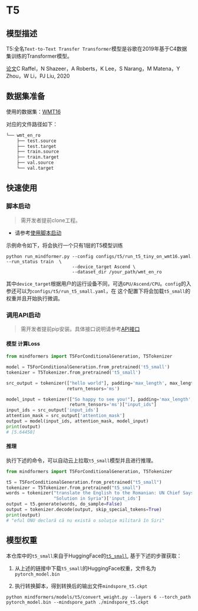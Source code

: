 # T5

## 模型描述

T5:全名`Text-to-Text Transfer Transformer`模型是谷歌在2019年基于C4数据集训练的Transformer模型。

[论文](https://arxiv.org/abs/1910.10683)C Raffel，N Shazeer，A Roberts，K Lee，S Narang，M Matena，Y Zhou，W Li，PJ Liu, 2020

## 数据集准备

使用的数据集：[WMT16](https://cdn-datasets.huggingface.co/translation/wmt_en_ro.tar.gz)

对应的文件路径如下：

```bash
└── wmt_en_ro
    ├── test.source
    ├── test.target
    ├── train.source
    ├── train.target
    ├── val.source
    └── val.target
```

## 快速使用

### 脚本启动

> 需开发者提前clone工程。

- 请参考[使用脚本启动](https://gitee.com/mindspore/transformer/blob/master/README.md#%E6%96%B9%E5%BC%8F%E4%B8%80clone-%E5%B7%A5%E7%A8%8B%E4%BB%A3%E7%A0%81)

示例命令如下，将会执行一个只有1层的T5模型训练

```shell
python run_mindformer.py --config configs/t5/run_t5_tiny_on_wmt16.yaml --run_status train  \
                         --device_target Ascend \
                         --dataset_dir /your_path/wmt_en_ro
```

其中`device_target`根据用户的运行设备不同，可选`GPU/Ascend/CPU`。`config`的入参还可以为`configs/t5/run_t5_small.yaml`，在
这个配置下将会加载`t5_small`的权重并且开始执行微调。

### 调用API启动

> 需开发者提前pip安装。具体接口说明请参考[API接口](https://gitee.com/mindspore/transformer/wikis/API/)

#### 模型 计算Loss

```python
from mindformers import T5ForConditionalGeneration, T5Tokenizer

model = T5ForConditionalGeneration.from_pretrained('t5_small')
tokenizer = T5Tokenizer.from_pretrained('t5_small')

src_output = tokenizer(["hello world"], padding='max_length', max_length=model.config.seq_length,
                       return_tensors='ms')

model_input = tokenizer(["So happy to see you!"], padding='max_length', max_length=model.config.max_decode_length,
                        return_tensors='ms')["input_ids"]
input_ids = src_output['input_ids']
attention_mask = src_output['attention_mask']
output = model(input_ids, attention_mask, model_input)
print(output)
# [5.64458]
```

#### 推理

执行下述的命令，可以自动云上拉取`t5_small`模型并且进行推理。

```python
from mindformers import T5ForConditionalGeneration, T5Tokenizer

t5 = T5ForConditionalGeneration.from_pretrained("t5_small")
tokenizer = T5Tokenizer.from_pretrained("t5_small")
words = tokenizer("translate the English to the Romanian: UN Chief Says There Is No Military "
                  "Solution in Syria")['input_ids']
output = t5.generate(words, do_sample=False)
output = tokenizer.decode(output, skip_special_tokens=True)
print(output)
# "eful ONU declară că nu există o soluţie militară în Siri"
```

## 模型权重

本仓库中的`t5_small`来自于HuggingFace的[`t5_small`](https://huggingface.co/t5-small), 基于下述的步骤获取：

1. 从上述的链接中下载`t5_small`的HuggingFace权重，文件名为`pytorch_model.bin`

2. 执行转换脚本，得到转换后的输出文件`mindspore_t5.ckpt`

```shell
python mindformers/models/t5/convert_weight.py --layers 6 --torch_path pytorch_model.bin --mindspore_path ./mindspore_t5.ckpt
```
